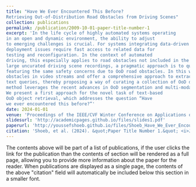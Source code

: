 ```yaml
---
title: "Have We Ever Encountered This Before?
Retrieving Out-of-Distribution Road Obstacles from Driving Scenes"
collection: publications
permalink: /publication/2009-10-01-paper-title-number-1
excerpt: 'In the life cycle of highly automated systems operating
in an open and dynamic environment, the ability to adjust
to emerging challenges is crucial. For systems integrating data-driven AI-based components, rapid responses to
deployment issues require fast access to related data for
testing and reconfiguration. In the context of automated
driving, this especially applies to road obstacles not included in the training data, commonly referred to as out-ofdistribution (OoD) road obstacles. Given the availability of
large uncurated driving scene recordings, a pragmatic approach is to query a database to retrieve similar scenarios
featuring the same safety concerns due to OoD road obstacles. In this work, we extend beyond identifying OoD road
obstacles in video streams and offer a comprehensive approach to extract sequences of OoD road obstacles using
text queries, thereby proposing a way of curating a collection of OoD data for subsequent analysis. Our proposed
method leverages the recent advances in OoD segmentation and multi-modal foundation models to identify and efficiently extract safety-relevant scenes from unlabeled videos.
We present a first approach for the novel task of text-based
OoD object retrieval, which addresses the question “Have
we ever encountered this before?”'
date: 2024-01-01
venue: 'Proceedings of the IEEE/CVF Winter Conference on Applications of Computer Vision (WACV)'
slidesurl: 'http://academicpages.github.io/files/slides1.pdf'
paperurl: 'http://youssefshoeb.github.io/files/Shoeb_Have_We_Ever_Encountered_This_Before_Retrieving_Out-of-Distribution_Road_Obstacles_WACV_2024_paper.pdf'
citation: 'Shoeb, et al. (2024). &quot;Paper Title Number 1.&quot; <i>Journal 1</i>. 1(1).'
---
```


The contents above will be part of a list of publications, if the user clicks the link for the publication than the contents of section will be rendered as a full page, allowing you to provide more information about the paper for the reader. When publications are displayed as a single page, the contents of the above "citation" field will automatically be included below this section in a smaller font.